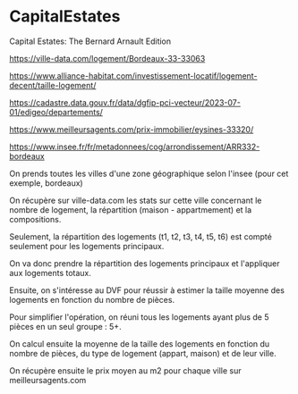 # CapitalEstates
Capital Estates: The Bernard Arnault Edition


https://ville-data.com/logement/Bordeaux-33-33063

https://www.alliance-habitat.com/investissement-locatif/logement-decent/taille-logement/

https://cadastre.data.gouv.fr/data/dgfip-pci-vecteur/2023-07-01/edigeo/departements/

https://www.meilleursagents.com/prix-immobilier/eysines-33320/

https://www.insee.fr/fr/metadonnees/cog/arrondissement/ARR332-bordeaux


On prends toutes les villes d'une zone géographique selon l'insee (pour cet exemple, bordeaux)

On récupère sur ville-data.com les stats sur cette ville concernant le nombre de logement, la répartition (maison - appartmement) et la compositions.

Seulement, la répartition des logements (t1, t2, t3, t4, t5, t6) est compté seulement pour les logements principaux.

On va donc prendre la répartition des logements principaux et l'appliquer aux logements totaux.

Ensuite, on s'intéresse au DVF pour réussir à estimer la taille moyenne des logements en fonction du nombre de pièces.

Pour simplifier l'opération, on réuni tous les logements ayant plus de 5 pièces en un seul groupe : 5+.

On calcul ensuite la moyenne de la taille des logements en fonction du nombre de pièces, du type de logement (appart, maison) et de leur ville.

On récupère ensuite le prix moyen au m2 pour chaque ville sur meilleursagents.com